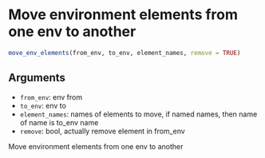 # Move environment elements from one env to another

```r
move_env_elements(from_env, to_env, element_names, remove = TRUE)
```

## Arguments

- `from_env`: env from
- `to_env`: env to
- `element_names`: names of elements to move, if named names, then name of name is to_env name
- `remove`: bool, actually remove element in from_env

Move environment elements from one env to another